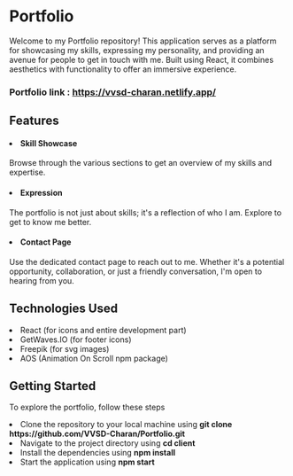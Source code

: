 # Portfolio
Welcome to my Portfolio repository! This application serves as a platform for showcasing my skills, expressing my personality, and providing an avenue for people to get in touch with me. Built using React, it combines aesthetics with functionality to offer an immersive experience.
### Portfolio link : https://vvsd-charan.netlify.app/

## Features

#### <li>Skill Showcase</li> 
Browse through the various sections to get an overview of my skills and expertise.
#### <li>Expression</li>
The portfolio is not just about skills; it's a reflection of who I am. Explore to get to know me better.
#### <li>Contact Page</li>
Use the dedicated contact page to reach out to me. Whether it's a potential opportunity, collaboration, or just a friendly conversation, I'm open to hearing from you.

## Technologies Used
<li>React (for icons and entire development part)</li> 
<li>GetWaves.IO (for footer icons)</li>
<li>Freepik (for svg images)</li>
<li>AOS (Animation On Scroll npm package)</li>

## Getting Started
To explore the portfolio, follow these steps
<li>Clone the repository to your local machine using  <b>git clone https://github.com/VVSD-Charan/Portfolio.git</b></li>
<li>Navigate to the project directory using <b>cd client</b></li>
<li>Install the dependencies using <b>npm install</b></li>
<li>Start the application using <b>npm start</b></li>
